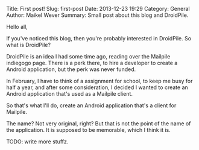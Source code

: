 Title: First post!
Slug: first-post
Date: 2013-12-23 19:29
Category: General
Author: Maikel Wever
Summary: Small post about this blog and DroidPile.

Hello all,

If you've noticed this blog, then you're probably interested in DroidPile. So what is DroidPile?

DroidPile is an idea I had some time ago, reading over the Mailpile indiegogo page. There is a perk there, to hire a developer to create a Android application, but the perk was never funded.

In February, I have to think of a assignment for school, to keep me busy for half a year, and after some consideration, I decided I wanted to create an Android application that's used as a Mailpile client.

So that's what I'll do, create an Android application that's a client for Mailpile.

The name? Not very original, right? But that is not the point of the name of the application. It is supposed to be memorable, which I think it is.

TODO: write more stuffz.
